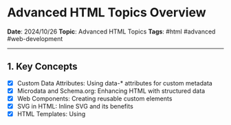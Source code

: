 # Advanced HTML Topics Overview

**Date**: 2024/10/26
**Topic**: Advanced HTML Topics
**Tags**: #html #advanced #web-development

---

## 1. Key Concepts

- [x] Custom Data Attributes: Using data-* attributes for custom metadata
- [x] Microdata and Schema.org: Enhancing HTML with structured data
- [x] Web Components: Creating reusable custom elements
- [x] SVG in HTML: Inline SVG and its benefits
- [x] HTML Templates: Using <template> for reusable HTML structures
- [x] Responsive Images: Using srcset and sizes attributes
- [x] Lazy Loading: Native lazy loading for images and iframes

> Summary: Advanced HTML topics cover modern techniques and features that enhance the functionality, performance, and semantics of web pages.

---

## 2. Detailed Notes

### 2.1. Custom Data Attributes

- **Definition**: Custom data attributes allow storing extra information on standard HTML elements.
- **Usage**: `data-*` where * can be any lowercase string.
- **Accessing in JS**: Use `dataset` property.

```html
<article id="electric-cars" data-columns="3" data-index-number="12314" data-parent="cars">
  ...
</article>
```

```javascript
const article = document.querySelector('#electric-cars');
article.dataset.columns // "3"
article.dataset.indexNumber // "12314"
```

### 2.2. Microdata and Schema.org

- **Purpose**: Add structured data to HTML elements to provide additional semantic meaning.
- **Benefits**: Improves SEO and enables rich snippets in search results.

```html
<div itemscope itemtype="http://schema.org/Movie">
  <h1 itemprop="name">Avatar</h1>
  <span>Director: <span itemprop="director">James Cameron</span></span>
  <span itemprop="genre">Science fiction</span>
  <a href="../movies/avatar-theatrical-trailer.html" itemprop="trailer">Trailer</a>
</div>
```

### 2.3. Web Components

- **Definition**: A set of web platform APIs that allow creating reusable custom elements.
- **Key Technologies**: Custom Elements, Shadow DOM, HTML Templates.

```html
<template id="my-paragraph">
  <style>
    p { color: white; background-color: #666; padding: 5px; }
  </style>
  <p><slot name="my-text"></slot></p>
</template>

<script>
  class MyParagraph extends HTMLElement {
    constructor() {
      super();
      const template = document.querySelector('#my-paragraph').content;
      const shadowRoot = this.attachShadow({mode: 'open'});
      shadowRoot.appendChild(template.cloneNode(true));
    }
  }
  customElements.define('my-paragraph', MyParagraph);
</script>

<my-paragraph>
  <span slot="my-text">This is my custom paragraph element</span>
</my-paragraph>
```

### 2.4. SVG in HTML

- **Benefits**: Scalable, small file size, styleable with CSS.
- **Usage**: Can be inline or linked.

```html
<svg width="100" height="100">
  <circle cx="50" cy="50" r="40" stroke="green" stroke-width="4" fill="yellow" />
</svg>
```

### 2.5. Responsive Images

- **Purpose**: Serve different image sizes based on device capabilities.
- **Key Attributes**: `srcset` and `sizes`.

```html
<img srcset="small.jpg 500w, medium.jpg 1000w, large.jpg 2000w"
     sizes="(max-width: 600px) 500px, (max-width: 1200px) 1000px, 2000px"
     src="fallback.jpg" alt="Responsive image">
```

---

## 3. Useful Resources

- [MDN Web Docs - HTML](https://developer.mozilla.org/en-US/docs/Web/HTML)
- [Schema.org](https://schema.org/)
- [Web Components Introduction](https://www.webcomponents.org/introduction)
- [Responsive Images - MDN](https://developer.mozilla.org/en-US/docs/Learn/HTML/Multimedia_and_embedding/Responsive_images)

---

## 4. Practice Problems

### Problem 1

- **Description**: Create a custom web component for a tooltip.

```html
<!-- Your solution here -->
```

- **Solution**:

```html
<template id="tooltip-template">
  <style>
    .tooltip {
      position: relative;
      display: inline-block;
      border-bottom: 1px dotted black;
    }
    .tooltip .tooltiptext {
      visibility: hidden;
      width: 120px;
      background-color: black;
      color: #fff;
      text-align: center;
      border-radius: 6px;
      padding: 5px 0;
      position: absolute;
      z-index: 1;
      bottom: 125%;
      left: 50%;
      margin-left: -60px;
      opacity: 0;
      transition: opacity 0.3s;
    }
    .tooltip:hover .tooltiptext {
      visibility: visible;
      opacity: 1;
    }
  </style>
  <span class="tooltip">
    <slot name="tooltip-trigger"></slot>
    <span class="tooltiptext"><slot name="tooltip-text"></slot></span>
  </span>
</template>

<script>
  class Tooltip extends HTMLElement {
    constructor() {
      super();
      const template = document.querySelector('#tooltip-template').content;
      const shadowRoot = this.attachShadow({mode: 'open'});
      shadowRoot.appendChild(template.cloneNode(true));
    }
  }
  customElements.define('my-tooltip', Tooltip);
</script>

<my-tooltip>
  <span slot="tooltip-trigger">Hover over me</span>
  <span slot="tooltip-text">This is a tooltip</span>
</my-tooltip>
```

### Problem 2

- **Description**: Implement responsive images for a hero section using the `srcset` and `sizes` attributes.
- **Solution**:

```html
<img srcset="hero-small.jpg 500w,
             hero-medium.jpg 1000w,
             hero-large.jpg 1500w"
     sizes="(max-width: 600px) 500px,
            (max-width: 1200px) 1000px,
            1500px"
     src="hero-fallback.jpg"
     alt="Hero image">
```

---

## 5. Questions & Further Study

- Question 1: How can web components be used to create a design system for a large-scale web application?
- Question 2: What are the performance implications of using inline SVG versus linked SVG files?

> Additional Notes: Explore the Intersection Observer API for advanced lazy loading techniques.

---

## 6. Reflection

- What did I learn from studying this topic? Advanced HTML features provide powerful tools for creating more semantic, performant, and interactive web pages.
- How confident do I feel about this topic now? Familiar with the concepts, but need more practice implementing them in real-world scenarios.
- What should I review next? Dive deeper into the Shadow DOM and its implications for styling and JavaScript interactions.

